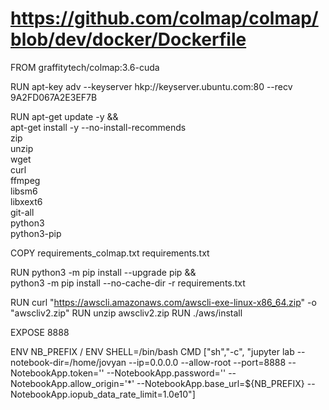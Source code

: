 # https://github.com/colmap/colmap/blob/dev/docker/Dockerfile
FROM graffitytech/colmap:3.6-cuda

RUN apt-key adv --keyserver hkp://keyserver.ubuntu.com:80 --recv 9A2FD067A2E3EF7B

RUN apt-get update -y  && \
  apt-get install -y --no-install-recommends \
  zip \
  unzip \
  wget \
  curl \
  ffmpeg \
  libsm6 \
  libxext6 \
  git-all \
  python3 \
  python3-pip

COPY requirements_colmap.txt requirements.txt

RUN python3 -m pip install --upgrade pip && \
  python3 -m pip install --no-cache-dir -r requirements.txt

RUN curl "https://awscli.amazonaws.com/awscli-exe-linux-x86_64.zip" -o "awscliv2.zip"
RUN unzip awscliv2.zip
RUN ./aws/install

EXPOSE 8888

ENV NB_PREFIX /
ENV SHELL=/bin/bash
CMD ["sh","-c", "jupyter lab --notebook-dir=/home/jovyan --ip=0.0.0.0 --allow-root --port=8888 --NotebookApp.token='' --NotebookApp.password='' --NotebookApp.allow_origin='*' --NotebookApp.base_url=${NB_PREFIX} --NotebookApp.iopub_data_rate_limit=1.0e10"]
